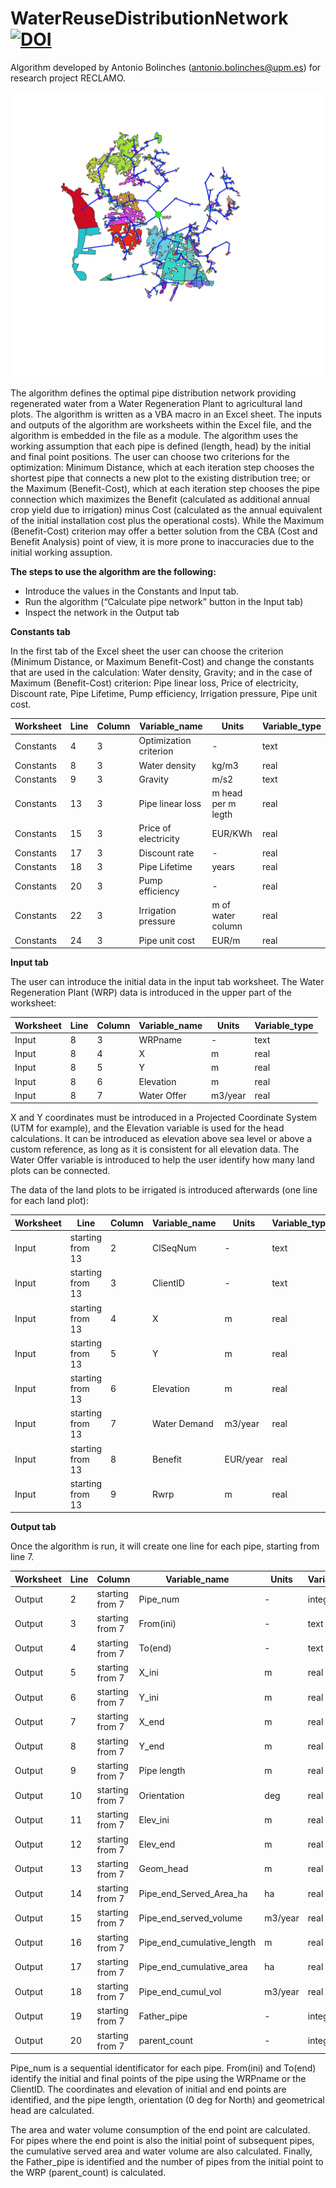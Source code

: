 # WaterReuseDistributionNetwork [![DOI](https://zenodo.org/badge/DOI/10.5281/zenodo.4662471.svg)](https://doi.org/10.5281/zenodo.4662471)

Algorithm developed by Antonio Bolinches (antonio.bolinches@upm.es) for research project RECLAMO.

![IMG](https://github.com/RECLAMO-CEIGRAM/WaterReuseDistributionNetwork/blob/main/img/WaterReuseDistributionNetwork.jpg)

The algorithm defines the optimal pipe distribution network providing regenerated water from a Water Regeneration Plant to agricultural land plots. The algorithm is written as a VBA macro in an Excel sheet. The inputs and outputs of the algorithm are worksheets within the Excel file, and the algorithm is embedded in the file as a module. The algorithm uses the working assumption that each pipe is defined (length, head) by the initial and final point positions. The user can choose two criterions for the optimization: Minimum Distance, which at each iteration step chooses the shortest pipe that connects a new plot to the existing distribution tree; or the Maximum (Benefit-Cost), which at each iteration step chooses the pipe connection which maximizes the Benefit (calculated as additional annual crop yield due to irrigation) minus Cost (calculated as the annual equivalent of the initial installation cost plus the operational costs). While the Maximum (Benefit-Cost) criterion may offer a better solution from the CBA (Cost and Benefit Analysis) point of view, it is more prone to inaccuracies due to the initial working assuption.

**The steps to use the algorithm are the following:**
  - Introduce the values in the Constants and Input tab.
  - Run the algorithm (“Calculate pipe network” button in the Input tab)
  -  Inspect the network in the Output tab


**Constants tab**

In the first tab of the Excel sheet the user can choose the criterion (Minimum Distance, or Maximum Benefit-Cost) and change the constants that are used in the calculation: Water density, Gravity; and in the case of Maximum (Benefit-Cost) criterion: Pipe linear loss, Price of electricity, Discount rate, Pipe Lifetime, Pump efficiency, Irrigation pressure, Pipe unit cost.

Worksheet | Line | Column | Variable_name | Units | Variable_type   
--- | --- | --- | --- |--- |--- 
Constants | 4 | 3 | Optimization criterion | - | text |
Constants | 8 | 3 | Water density | kg/m3 | real |
Constants | 9 | 3 | Gravity | m/s2 | text |
Constants | 13 | 3 | Pipe linear loss | m head per m legth | real |
Constants | 15 | 3 | Price of electricity | EUR/KWh | real |
Constants | 17 | 3 | Discount rate | - | real |
Constants | 18| 3 | Pipe Lifetime | years | real |
Constants | 20 | 3 | Pump efficiency | - | real |
Constants | 22 | 3 | Irrigation pressure | m of water column | real |
Constants | 24 | 3 | Pipe unit cost | EUR/m | real |

**Input tab**

The user can introduce the initial data in the input tab worksheet.
The Water Regeneration Plant (WRP) data is introduced in the upper part of the worksheet:

Worksheet | Line | Column | Variable_name | Units | Variable_type   
--- | --- | --- | --- |--- |--- 
Input | 8 | 3 | WRPname | - | text |
Input | 8 | 4 | X | m | real |
Input | 8 | 5 | Y | m| real |
Input | 8 | 6 | Elevation | m | real |
Input | 8 | 7 | Water Offer| m3/year | real |


X and Y coordinates must be introduced in a Projected Coordinate System (UTM for example), and the Elevation variable is used for the head calculations. It can be introduced as elevation above sea level or above a custom reference, as long as it is consistent for all elevation data. The Water Offer variable is introduced to help the user identify how many land plots can be connected.

The data of the land plots to be irrigated is introduced afterwards (one line for each land plot):

Worksheet | Line | Column | Variable_name | Units | Variable_type   
--- | --- | --- | --- |--- |--- 
Input | starting from 13 | 2 | ClSeqNum | - | text |
Input | starting from 13 | 3 | ClientID | - | text |
Input | starting from 13 | 4 | X | m | real |
Input | starting from 13 | 5 | Y | m | real |
Input | starting from 13 | 6 | Elevation | m | real |
Input | starting from 13 | 7 | Water Demand | m3/year | real |
Input | starting from 13 | 8 | Benefit | EUR/year | real |
Input | starting from 13 | 9 | Rwrp | m | real |


**Output tab**

Once the algorithm is run, it will create one line for each pipe, starting from line 7.

Worksheet | Line | Column | Variable_name | Units | Variable_type   
--- | --- | --- | --- |--- |--- 
Output | 2 | starting from 7 | Pipe_num | - | integer |
Output | 3 | starting from 7 | From(ini) | - | text |
Output | 4 | starting from 7 | To(end) | - | text |
Output | 5 | starting from 7 | X_ini | m | real |
Output | 6 | starting from 7 | Y_ini| m | real |
Output | 7 | starting from 7 | X_end| m | real |
Output | 8 | starting from 7 | Y_end | m | real |
Output | 9 | starting from 7 | Pipe length | m | real |
Output | 10| starting from 7 | Orientation | deg | real |
Output | 11| starting from 7 | Elev_ini | m | real |
Output | 12 | starting from 7 | Elev_end | m | real |
Output | 13| starting from 7 | Geom_head| m | real |
Output | 14 | starting from 7 | Pipe_end_Served_Area_ha| ha | real |
Output | 15 | starting from 7 | Pipe_end_served_volume | m3/year | real |
Output | 16 | starting from 7 | Pipe_end_cumulative_length| m | real |
Output | 17 | starting from 7 | Pipe_end_cumulative_area | ha | real |
Output | 18 | starting from 7 | Pipe_end_cumul_vol | m3/year | real |
Output | 19 | starting from 7 | Father_pipe | - | integer |
Output | 20 | starting from 7 | parent_count | - | integer |


Pipe_num is a sequential identificator for each pipe. From(ini) and To(end) identify the initial and final points of the pipe using the WRPname or the ClientID. The coordinates and elevation of initial and end points are identified, and the pipe length, orientation (0 deg for North) and geometrical head are calculated.

The area and water volume consumption of the end point are calculated. For pipes where the end point is also the initial point of subsequent pipes, the cumulative served area and water volume are also calculated. Finally, the Father_pipe is identified and the number of pipes from the initial point to the WRP (parent_count) is calculated.




